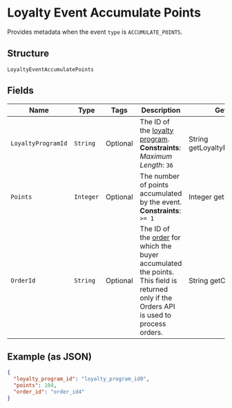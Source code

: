 
# Loyalty Event Accumulate Points

Provides metadata when the event `type` is `ACCUMULATE_POINTS`.

## Structure

`LoyaltyEventAccumulatePoints`

## Fields

| Name | Type | Tags | Description | Getter |
|  --- | --- | --- | --- | --- |
| `LoyaltyProgramId` | `String` | Optional | The ID of the [loyalty program](entity:LoyaltyProgram).<br>**Constraints**: *Maximum Length*: `36` | String getLoyaltyProgramId() |
| `Points` | `Integer` | Optional | The number of points accumulated by the event.<br>**Constraints**: `>= 1` | Integer getPoints() |
| `OrderId` | `String` | Optional | The ID of the [order](entity:Order) for which the buyer accumulated the points.<br>This field is returned only if the Orders API is used to process orders. | String getOrderId() |

## Example (as JSON)

```json
{
  "loyalty_program_id": "loyalty_program_id0",
  "points": 104,
  "order_id": "order_id4"
}
```

